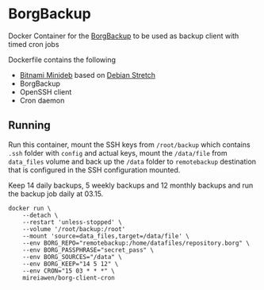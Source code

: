 # BorgBackup
Docker Container for the [BorgBackup](https://www.borgbackup.org/) to be used as backup client with timed cron jobs

Dockerfile contains the following
- [Bitnami Minideb](https://hub.docker.com/r/bitnami/minideb/) based on [Debian Stretch](https://www.debian.org/)
- BorgBackup
- OpenSSH client
- Cron daemon

## Running
Run this container, mount the SSH keys from `/root/backup` which contains `.ssh` folder with `config` and actual keys, mount the `/data/file` from `data_files` volume and back up the `/data` folder to `remotebackup` destination that is configured in the SSH configuration mounted.

Keep 14 daily backups, 5 weekly backups and 12 monthly backups and run the backup job daily at 03.15.

```
docker run \
	--detach \
	--restart 'unless-stopped' \
	--volume '/root/backup:/root'
	--mount 'source=data_files,target=/data/file' \
	--env BORG_REPO="remotebackup:/home/datafiles/repository.borg" \
	--env BORG_PASSPHRASE="secret_pass" \
	--env BORG_SOURCES="/data" \
	--env BORG_KEEP="14 5 12" \
	--env CRON="15 03 * * *" \
	mireiawen/borg-client-cron
```
